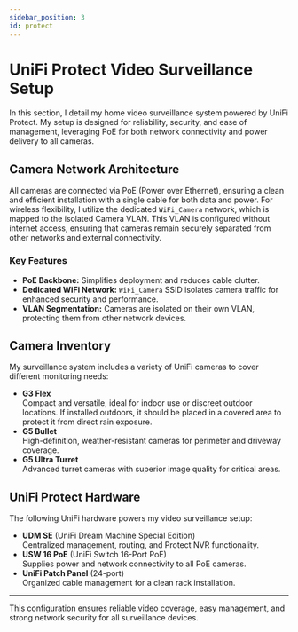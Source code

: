 ```yaml
---
sidebar_position: 3
id: protect
---
```

# UniFi Protect Video Surveillance Setup

In this section, I detail my home video surveillance system powered by UniFi Protect. My setup is designed for reliability, security, and ease of management, leveraging PoE for both network connectivity and power delivery to all cameras.

## Camera Network Architecture

All cameras are connected via PoE (Power over Ethernet), ensuring a clean and efficient installation with a single cable for both data and power. For wireless flexibility, I utilize the dedicated `WiFi_Camera` network, which is mapped to the isolated Camera VLAN. This VLAN is configured without internet access, ensuring that cameras remain securely separated from other networks and external connectivity.

### Key Features

- **PoE Backbone:** Simplifies deployment and reduces cable clutter.
- **Dedicated WiFi Network:** `WiFi_Camera` SSID isolates camera traffic for enhanced security and performance.
- **VLAN Segmentation:** Cameras are isolated on their own VLAN, protecting them from other network devices.

## Camera Inventory

My surveillance system includes a variety of UniFi cameras to cover different monitoring needs:

- **G3 Flex**  
    Compact and versatile, ideal for indoor use or discreet outdoor locations. If installed outdoors, it should be placed in a covered area to protect it from direct rain exposure.
- **G5 Bullet**  
    High-definition, weather-resistant cameras for perimeter and driveway coverage.
- **G5 Ultra Turret**  
    Advanced turret cameras with superior image quality for critical areas.

## UniFi Protect Hardware

The following UniFi hardware powers my video surveillance setup:

- **UDM SE** (UniFi Dream Machine Special Edition)  
    Centralized management, routing, and Protect NVR functionality.
- **USW 16 PoE** (UniFi Switch 16-Port PoE)  
    Supplies power and network connectivity to all PoE cameras.
- **UniFi Patch Panel** (24-port)  
    Organized cable management for a clean rack installation.

---

This configuration ensures reliable video coverage, easy management, and strong network security for all surveillance devices.